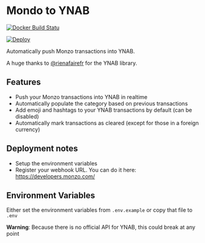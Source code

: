 # Mondo to YNAB

[![Docker Build Statu](https://img.shields.io/docker/build/scottrobertson/monzo-to-ynab.svg)](https://hub.docker.com/r/scottrobertson/monzo-to-ynab/)


[![Deploy](https://www.herokucdn.com/deploy/button.svg)](https://heroku.com/deploy?template=https://github.com/scottrobertson/monzo-to-ynab)

Automatically push Monzo transactions into YNAB.

A huge thanks to [@rienafairefr](https://github.com/rienafairefr/nYNABapi) for the YNAB library.

## Features
  - Push your Monzo transactions into YNAB in realtime
  - Automatically populate the category based on previous transactions
  - Add emoji and hashtags to your YNAB transactions by default (can be disabled)
  - Automatically mark transactions as cleared (except for those in a foreign currency)

## Deployment notes
 - Setup the environment variables
 - Register your webhook URL. You can do it here: https://developers.monzo.com/

## Environment Variables

Either set the environment variables from `.env.example` or copy that file to `.env`


**Warning**: Because there is no official API for YNAB, this could break at any point
